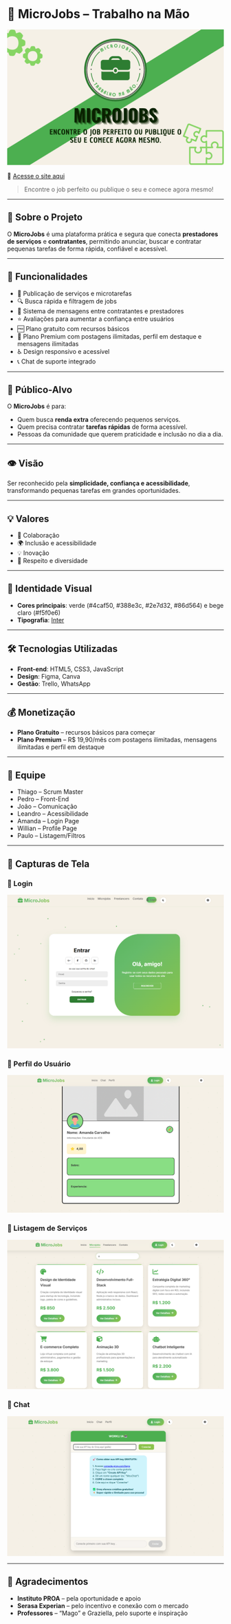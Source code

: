 # 📱 MicroJobs – Trabalho na Mão

![Logo MicroJobs](assets/logo.png)

🔗 [Acesse o site aqui](https://amanda-scarvalho.github.io/MicroJobs/index.html)

> Encontre o job perfeito ou publique o seu e comece agora mesmo!

---

## 🌟 Sobre o Projeto

O **MicroJobs** é uma plataforma prática e segura que conecta **prestadores de serviços** e **contratantes**, permitindo anunciar, buscar e contratar pequenas tarefas de forma rápida, confiável e acessível.

---

## 🚀 Funcionalidades

* 📌 Publicação de serviços e microtarefas
* 🔍 Busca rápida e filtragem de jobs
* 💬 Sistema de mensagens entre contratantes e prestadores
* ⭐ Avaliações para aumentar a confiança entre usuários
* 🆓 Plano gratuito com recursos básicos
* 💎 Plano Premium com postagens ilimitadas, perfil em destaque e mensagens ilimitadas
* ♿ Design responsivo e acessível
* 📞 Chat de suporte integrado

---

## 🎯 Público-Alvo

O **MicroJobs** é para:

* Quem busca **renda extra** oferecendo pequenos serviços.
* Quem precisa contratar **tarefas rápidas** de forma acessível.
* Pessoas da comunidade que querem praticidade e inclusão no dia a dia.

---

## 👁️ Visão

Ser reconhecido pela **simplicidade, confiança e acessibilidade**, transformando pequenas tarefas em grandes oportunidades.

---

## 💡 Valores

* 🤝 Colaboração
* 🌍 Inclusão e acessibilidade
* 💡 Inovação
* 🙌 Respeito e diversidade

---

## 🎨 Identidade Visual

* **Cores principais**: verde (#4caf50, #388e3c, #2e7d32, #86d564) e bege claro (#f5f0e6)
* **Tipografia**: [Inter](https://fonts.google.com/specimen/Inter)

---

## 🛠️ Tecnologias Utilizadas

* **Front-end**: HTML5, CSS3, JavaScript
* **Design**: Figma, Canva
* **Gestão**: Trello, WhatsApp

---

## 💰 Monetização

* **Plano Gratuito** – recursos básicos para começar
* **Plano Premium** – R$ 19,90/mês com postagens ilimitadas, mensagens ilimitadas e perfil em destaque

---

## 👥 Equipe

* Thiago – Scrum Master
* Pedro – Front-End
* João – Comunicação
* Leandro – Acessibilidade
* Amanda – Login Page
* Willian – Profile Page
* Paulo – Listagem/Filtros

---

## 📸 Capturas de Tela

### 🔑 Login

![Login](assets/login.png)

### 👤 Perfil do Usuário

![Perfil](assets/perfil.png)

### 📌 Listagem de Serviços

![Listagem](assets/listagem.png)

### 💬 Chat

![Chat](assets/chat.png)

---

## 🙏 Agradecimentos

* **Instituto PROA** – pela oportunidade e apoio
* **Serasa Experian** – pelo incentivo e conexão com o mercado
* **Professores** – “Mago” e Graziella, pelo suporte e inspiração

